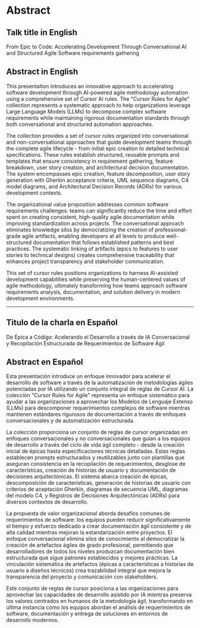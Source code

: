 # Abstract

## Talk title in English

From Epic to Code: Accelerating Development Through Conversational AI and Structured Agile Software requirements gathering

## Abstract in English

This presentation introduces an innovative approach to accelerating software development through AI-powered agile methodology automation using a comprehensive set of Cursor AI rules. The "Cursor Rules for Agile" collection represents a systematic approach to help organizations leverage Large Language Models (LLMs) to decompose complex software requirements while maintaining rigorous documentation standards through both conversational and structured automation approaches.

The collection provides a set of cursor rules organized into conversational and non-conversational approaches that guide development teams through the complete agile lifecycle - from initial epic creation to detailed technical specifications. These rules establish structured, reusable prompts and templates that ensure consistency in requirement gathering, feature breakdown, user story creation, and architectural decision documentation. The system encompasses epic creation, feature decomposition, user story generation with Gherkin acceptance criteria, UML sequence diagrams, C4 model diagrams, and Architectural Decision Records (ADRs) for various development contexts.

The organizational value proposition addresses common software requirements challenges: teams can significantly reduce the time and effort spent on creating consistent, high-quality agile documentation while improving standardization across projects. The conversational approach eliminates knowledge silos by democratizing the creation of professional-grade agile artifacts, enabling developers at all levels to produce well-structured documentation that follows established patterns and best practices. The systematic linking of artifacts (epics to features to user stories to technical designs) creates comprehensive traceability that enhances project transparency and stakeholder communication.

This set of cursor rules positions organizations to harness AI-assisted development capabilities while preserving the human-centered values of agile methodology, ultimately transforming how teams approach software requirements analysis, documentation, and solution delivery in modern development environments.

---

## Titulo de la charla en Español

De Épica a Código: Acelerando el Desarrollo a través de IA Conversacional y Recopilación Estructurada de Requerimientos de Software Ágil

## Abstract en Español

Esta presentación introduce un enfoque innovador para acelerar el desarrollo de software a través de la automatización de metodologías ágiles potenciadas por IA utilizando un conjunto integral de reglas de Cursor AI. La colección "Cursor Rules for Agile" representa un enfoque sistemático para ayudar a las organizaciones a aprovechar los Modelos de Lenguaje Extenso (LLMs) para descomponer requerimientos complejos de software mientras mantienen estándares rigurosos de documentación a través de enfoques conversacionales y de automatización estructurada.

La colección proporciona un conjunto de reglas de cursor organizadas en enfoques conversacionales y no conversacionales que guían a los equipos de desarrollo a través del ciclo de vida ágil completo - desde la creación inicial de épicas hasta especificaciones técnicas detalladas. Estas reglas establecen prompts estructurados y reutilizables junto con plantillas que aseguran consistencia en la recopilación de requerimientos, desglose de características, creación de historias de usuario y documentación de decisiones arquitectónicas. El sistema abarca creación de épicas, descomposición de características, generación de historias de usuario con criterios de aceptación Gherkin, diagramas de secuencia UML, diagramas del modelo C4, y Registros de Decisiones Arquitectónicas (ADRs) para diversos contextos de desarrollo.

La propuesta de valor organizacional aborda desafíos comunes de requerimientos de software: los equipos pueden reducir significativamente el tiempo y esfuerzo dedicado a crear documentación ágil consistente y de alta calidad mientras mejoran la estandarización entre proyectos. El enfoque conversacional elimina silos de conocimiento al democratizar la creación de artefactos ágiles de grado profesional, permitiendo que desarrolladores de todos los niveles produzcan documentación bien estructurada que sigue patrones establecidos y mejores prácticas. La vinculación sistemática de artefactos (épicas a características a historias de usuario a diseños técnicos) crea trazabilidad integral que mejora la transparencia del proyecto y comunicación con stakeholders.

Este conjunto de reglas de cursor posiciona a las organizaciones para aprovechar las capacidades de desarrollo asistido por IA mientras preserva los valores centrados en humanos de la metodología ágil, transformando en última instancia cómo los equipos abordan el análisis de requerimientos de software, documentación y entrega de soluciones en entornos de desarrollo modernos.